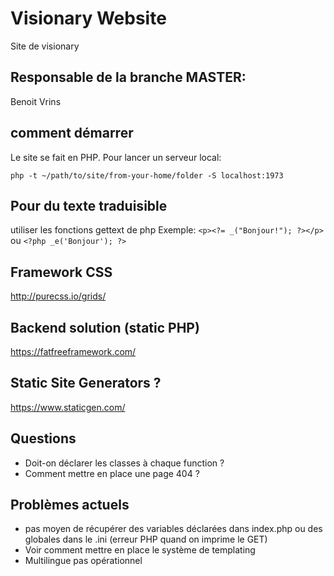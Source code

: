 # Visionary Website
Site de visionary

## Responsable de la branche MASTER: 
Benoit Vrins

## comment démarrer
Le site se fait en PHP.
Pour lancer un serveur local: 

`php -t ~/path/to/site/from-your-home/folder -S localhost:1973 `

## Pour du texte traduisible
utiliser les fonctions gettext de php
Exemple: 
`<p><?= _("Bonjour!"); ?></p>` ou `<?php _e('Bonjour'); ?>`

## Framework CSS
http://purecss.io/grids/

## Backend solution (static PHP)
https://fatfreeframework.com/

## Static Site Generators ?
https://www.staticgen.com/

## Questions 

* Doit-on déclarer les classes à chaque function ?
* Comment mettre en place une page 404 ?


## Problèmes actuels

* pas moyen de récupérer des variables déclarées dans index.php ou des globales dans le .ini (erreur PHP quand on imprime le GET)
* Voir comment mettre en place le système de templating
* Multilingue pas opérationnel
